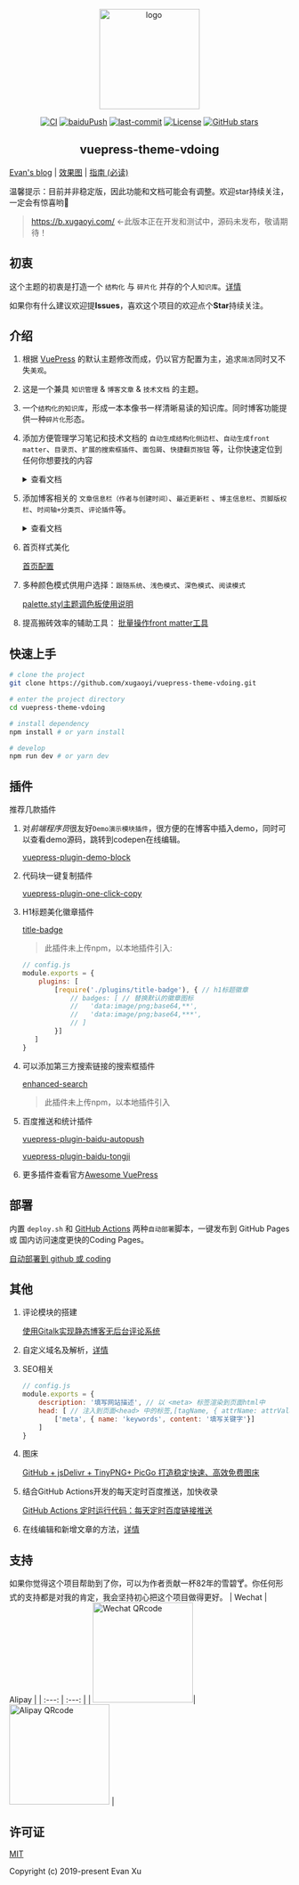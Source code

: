 <p align="center"><a href="https://xugaoyi.com/" target="_blank" rel="noopener noreferrer"><img width="180" src="https://cdn.jsdelivr.net/gh/xugaoyi/image_store/blog/20200409124835.png" alt="logo"></a></p>

<p align="center">
  <a href="https://github.com/xugaoyi/vuepress-theme-vdoing/actions?query=workflow%3ACI"><img src="https://github.com/xugaoyi/vuepress-theme-vdoing/workflows/CI/badge.svg" alt="CI"></a>
  <a href="https://github.com/xugaoyi/vuepress-theme-vdoing/actions?query=workflow%3AbaiduPush"><img src="https://github.com/xugaoyi/vuepress-theme-vdoing/workflows/baiduPush/badge.svg" alt="baiduPush"></a>
  <a href="https://github.com/xugaoyi/vuepress-theme-vdoing/commits/master"><img src="https://img.shields.io/github/last-commit/xugaoyi/vuepress-theme-vdoing" alt="last-commit"></a>
  <a href="https://github.com/xugaoyi/vuepress-theme-vdoing/blob/master/LICENSE"><img src="https://img.shields.io/github/license/xugaoyi/vuepress-theme-vdoing
" alt="License"></a>
  <a href="https://github.com/xugaoyi/vuepress-theme-vdoing/stargazers"><img src="https://img.shields.io/github/stars/xugaoyi/vuepress-theme-vdoing?logo=ReverbNation&logoColor=rgba(255,255,255,.6)" alt="GitHub stars"></a>

  

</p>

<h2 align="center">vuepress-theme-vdoing</h2>



[Evan's blog](https://xugaoyi.com/) | [效果图](https://xugaoyi.com/pages/d557b9a89a215d2e) | [指南 (必读)](https://github.com/xugaoyi/vuepress-theme-vdoing/issues/350)

温馨提示：目前并非稳定版，因此功能和文档可能会有调整。欢迎star持续关注，一定会有惊喜哟🎉

> <https://b.xugaoyi.com/> ←此版本正在开发和测试中，源码未发布，敬请期待！

## 初衷

这个主题的初衷是打造一个 `结构化` 与 `碎片化` 并存的个人`知识库`。[详情](https://github.com/xugaoyi/vuepress-theme-vdoing/issues/339)

如果你有什么建议欢迎提**Issues**，喜欢这个项目的欢迎点个**Star**持续关注。

## 介绍

1. 根据 [VuePress](https://vuepress.vuejs.org/zh/) 的默认主题修改而成，仍以官方配置为主，追求`简洁`同时又不失`美观`。

2. 这是一个兼具 `知识管理` & `博客文章` & `技术文档` 的主题。

3. 一个`结构化的知识库`，形成一本本像书一样清晰易读的知识库。同时博客功能提供一种`碎片化`形态。

4. 添加方便管理学习笔记和技术文档的 `自动生成结构化侧边栏`、`自动生成front matter`、`目录页`、`扩展的搜索框插件`、`面包屑`、`快捷翻页按钮` 等，让你快速定位到任何你想要找的内容

   <details>
    <summary>查看文档</summary>
    <ul>
        <li><b>自动生成结构化侧边栏</b> 让你拥有一个结构清晰的侧边栏，无需手动配置。<br/>
        <a href="https://github.com/xugaoyi/vuepress-theme-vdoing/issues/113">构建结构化站点的核心配置和约定</a>
        </li>
        <li><b>自动生成front matter</b> 助你专注于写作，你无需给每个.md文件都手写front matter。<br/>
        <a href="https://github.com/xugaoyi/vuepress-theme-vdoing/issues/324">自动生成front matter</a>
        </li>
        <li>简单的<b>目录页</b>配置，查看 <a href="https://github.com/xugaoyi/vuepress-theme-vdoing/issues/330">目录页配置</a>
        </li>
        <li>
        可以添加第三方搜索链接的<a href="https://github.com/xugaoyi/vuepress-theme-vdoing/blob/master/docs/.vuepress/plugins/enhanced-search/README.md">扩展的搜索框插件</a>，提高搬砖效率。
        </li>
       <li>
        	<b>面包屑</b>和<b>快捷翻页按钮</b>内置于主题，无需配置。（面包屑数据依赖于自动生成的结构化侧边栏）
        </li>
    </ul>
   </details>


5. 添加博客相关的 `文章信息栏（作者与创建时间）`、`最近更新栏` 、`博主信息栏`、`页脚版权栏`、`时间轴+分类页`、`评论插件`等。
   <details>
    <summary>查看文档</summary>
    <ul>
        <li>
          文章信息栏（作者与创建时间）、最近更新栏、博主信息栏和页脚版权栏等在
          <a href="https://github.com/xugaoyi/vuepress-theme-vdoing/issues/343">config.js配置</a>
        </li>
        <li>
          <a href="https://github.com/xugaoyi/vuepress-theme-vdoing/issues/331">时间轴+分类 页面配置</a> 
        </li>
        <li>
          <a href="https://github.com/dongyuanxin/vuepress-plugin-comment">评论栏插件</a>
        </li>
    </ul>
   </details>
   
6. 首页样式美化

   [首页配置](https://github.com/xugaoyi/vuepress-theme-vdoing/issues/338)

7. 多种颜色模式供用户选择：`跟随系统`、`浅色模式`、`深色模式`、`阅读模式`

   [palette.styl主题调色板使用说明](https://github.com/xugaoyi/vuepress-theme-vdoing/issues/345)

8. 提高搬砖效率的辅助工具： [批量操作front matter工具](https://github.com/xugaoyi/vuepress-theme-vdoing/issues/351)

## 快速上手

```bash
# clone the project
git clone https://github.com/xugaoyi/vuepress-theme-vdoing.git

# enter the project directory
cd vuepress-theme-vdoing

# install dependency
npm install # or yarn install

# develop
npm run dev # or yarn dev
```

## 插件

推荐几款插件


1. 对*前端程序员*很友好`Demo演示模块插件`，很方便的在博客中插入demo，同时可以查看demo源码，跳转到codepen在线编辑。

   [vuepress-plugin-demo-block](https://www.npmjs.com/package/vuepress-plugin-demo-block)

2. 代码块一键复制插件

   [vuepress-plugin-one-click-copy](https://www.npmjs.com/package/vuepress-plugin-one-click-copy)

3. H1标题美化徽章插件

   [title-badge](https://github.com/xugaoyi/vuepress-theme-vdoing/tree/master/docs/.vuepress/plugins/title-badge)

   > 此插件未上传npm，以本地插件引入:

   ```js
   // config.js
   module.exports = {
       plugins: [
           [require('./plugins/title-badge'), { // h1标题徽章
               // badges: [ // 替换默认的徽章图标
               //   'data:image/png;base64,**',
               //   'data:image/png;base64,***',
               // ]
           }]
      ]
   }
   ```

4. 可以添加第三方搜索链接的搜索框插件

   [enhanced-search](https://github.com/xugaoyi/vuepress-theme-vdoing/blob/master/docs/.vuepress/plugins/enhanced-search/README.md)

   > 此插件未上传npm，以本地插件引入

5. 百度推送和统计插件

   [vuepress-plugin-baidu-autopush](https://www.npmjs.com/package/vuepress-plugin-baidu-autopush)

   [vuepress-plugin-baidu-tongji](https://www.npmjs.com/package/vuepress-plugin-baidu-tongji)

6. 更多插件查看官方[Awesome VuePress](https://github.com/vuepressjs/awesome-vuepress)

## 部署

内置 `deploy.sh` 和 [GitHub Actions](https://github.com/features/actions) 两种`自动部署`脚本，一键发布到 GitHub Pages 或 国内访问速度更快的Coding Pages。

[自动部署到 github 或 coding](https://github.com/xugaoyi/vuepress-theme-vdoing/issues/325)



## 其他

1. 评论模块的搭建

   [使用Gitalk实现静态博客无后台评论系统](https://xugaoyi.com/pages/1da0bf9a988eafe5/)

2. 自定义域名及解析，[详情](https://github.com/xugaoyi/vuepress-theme-vdoing/issues/326)

3. SEO相关

   ```js
   // config.js
   module.exports = {
       description: '填写网站描述', // 以 <meta> 标签渲染到页面html中
       head: [ // 注入到页面<head> 中的标签,[tagName, { attrName: attrValue }]
           ['meta', { name: 'keywords', content: '填写关键字'}]
       ]
   }
   ```

4. 图床

   [GitHub + jsDelivr + TinyPNG+ PicGo 打造稳定快速、高效免费图床](https://xugaoyi.com/pages/a5f73af5185fdf0a/)

5. 结合GitHub Actions开发的每天定时百度推送，加快收录

   [GitHub Actions 定时运行代码：每天定时百度链接推送](https://xugaoyi.com/pages/f44d2f9ad04ab8d3/)

6. 在线编辑和新增文章的方法，[详情](https://github.com/xugaoyi/vuepress-theme-vdoing/issues/327)

## 支持
如果你觉得这个项目帮助到了你，可以为作者贡献一杯82年的雪碧🍸。你任何形式的支持都是对我的肯定，我会坚持初心把这个项目做得更好。
| Wechat | Alipay |
| :---: | :---: |
| <img src="https://cdn.jsdelivr.net/gh/xugaoyi/image_store/blog/20200410113708.jpg" alt="Wechat QRcode" width=180>| <img src="https://cdn.jsdelivr.net/gh/xugaoyi/image_store/blog/20200410113707.jpg" alt="Alipay QRcode" width=180> |

## 许可证
[MIT](https://github.com/xugaoyi/vuepress-theme-vdoing/blob/master/LICENSE)

Copyright (c) 2019-present Evan Xu
